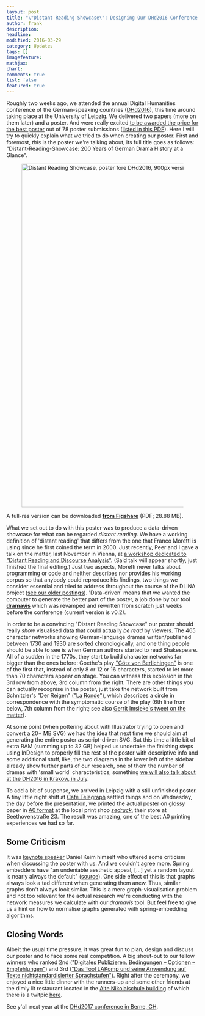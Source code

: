 ```yaml
---
layout: post
title: "\"Distant Reading Showcase\": Designing Our DHd2016 Conference Poster"
author: frank
description: 
headline: 
modified: 2016-03-29
category: Updates
tags: []
imagefeature: 
mathjax: 
chart: 
comments: true
list: false
featured: true
---
```

Roughly two weeks ago, we attended the annual Digital Humanities conference of the German-speaking countries ([DHd2016](http://www.dhd2016.de/)), this time around taking place at the University of Leipzig. We delivered two papers (more on them later) and a poster. And were really excited [to be awarded the price for the best poster](http://www.dig-hum.de/gewinner-des-posterawards-2016) out of 78 poster submissions ([listed in this PDF](http://dhd2016.de/sites/default/files/dhd2016/files/PosterAward_Leipzig_2016.pdf)). Here I will try to quickly explain what we tried to do when creating our poster. First and foremost, *this* is the poster we're talking about, its full title goes as follows: "Distant-Reading-Showcase: 200 Years of German Drama History at a Glance".

<figure>
  <img src="{{ site.url }}/images/distant-reading-showcase-poster-dhd2016-leipzig-900px.jpg" alt="Distant Reading Showcase, poster fore DHd2016, 900px version" style="width:900px; border-width:1px;">
</figure>

A full-res version can be downloaded **[from Figshare](https://dx.doi.org/10.6084/m9.figshare.3101203.v1)** (PDF; 28.88 MB).

What we set out to do with this poster was to produce a data-driven showcase for what can be regarded *distant reading*. We have a working definition of 'distant reading' that differs from the one that Franco Moretti is using since he first coined the term in 2000. Just recently, Peer and I gave a talk on the matter, last November in Vienna, at [a workshop dedicated to "Distant Reading and Discourse Analysis"](http://www.iwk.ac.at/events/distant-reading-und-diskursanalyse). (Said talk will appear shortly, just finished the final editing.) Just two aspects, Moretti never talks about programming or code and neither describes nor provides his working corpus so that anybody could reproduce his findings, two things we consider essential and tried to address throughout the course of the DLINA project ([see our older postings](/recent/)). 'Data-driven' means that we wanted the computer to generate the better part of the poster, a job done by our tool **[dramavis](https://github.com/lehkost/dramavis)** which was revamped and rewritten from scratch just weeks before the conference (current version is v0.2).

In order to be a convincing "Distant Reading Showcase" our poster should really *show* visualised data that could actually *be read* by viewers. The 465 character networks showing German-language dramas written/published between 1730 and 1930 are sorted chronologically, and one thing people should be able to see is when German authors started to read Shakespeare. All of a sudden  in the 1770s, they start to build character networks far bigger than the ones before: Goethe's play ["Götz von Berlichingen"](https://en.wikipedia.org/wiki/G%C3%B6tz_von_Berlichingen_(Goethe)) is one of the first that, instead of only 8 or 12 or 16 characters, started to let more than 70 characters appear on stage. You can witness this explosion in the 3rd row from above, 3rd column from the right. There are other things you can actually recognise in the poster, just take the network built from Schnitzler's "Der Reigen" (["La Ronde"](https://en.wikipedia.org/wiki/La_Ronde_(play))), which describes a circle in correspondence with the symptomatic course of the play (6th line from below, 7th column from the right; see also [Gerrit Imsieke's tweet on the matter](https://twitter.com/gimsieke/status/707855735070322688)).

At some point (when pottering about with Illustrator trying to open and convert a 20+ MB SVG) we had the idea that next time we should aim at generating the entire poster as script-driven SVG. But this time a little bit of extra RAM (summing up to 32 GB) helped us undertake the finishing steps using InDesign to properly fill the rest of the poster with descriptive info and some additional stuff, like, the two diagrams in the lower left of the sidebar already show further parts of our research, one of them the number of dramas with 'small world' characteristics, something [we will also talk about at the DH2016 in Krakow, in July](https://www.conftool.pro/dh2016/index.php?page=browseSessions&form_session=42).

To add a bit of suspense, we arrived in Leipzig with a still unfinished poster. A tiny little night shift at [Café Telegraph](http://www.cafe-telegraph.de/) settled things and on Wednesday, the day before the presentation, we printed the actual poster on glossy paper in [A0 format](https://en.wikipedia.org/wiki/ISO_216#A_series) at the local print shop [*sedruck*](https://www.sedruck-leipzig.de/), their store at Beethovenstraße 23. The result was amazing, one of the best A0 printing experiences we had so far.

## Some Criticism

It was [keynote speaker](http://www.dhd2016.de/Abschluss) Daniel Keim himself who uttered some criticism when discussing the poster with us. And we couldn't agree more. Spring embedders have "an undeniable aesthetic appeal, [...] yet a random layout is nearly always the default" ([source](http://gdea.informatik.uni-koeln.de/1327/)). One side effect of this is that graphs always look a tad different when generating them anew. Thus, similar graphs don't always look similar. This is a mere graph-visualisation problem and not too relevant for the actual research we're conducting with the network measures we calculate with our *dramavis* tool. But feel free to give us a hint on how to normalise graphs generated with spring-embedding algorithms.

## Closing Words

Albeit the usual time pressure, it was great fun to plan, design and discuss our poster and to face some real competition. A big shout-out to our fellow winners who ranked 2nd (["Digitales Publizieren. Bedingungen – Optionen – Empfehlungen"](https://twitter.com/cutuchiqueno/status/707839351720419328)) and 3rd (["Das Tool LAKomp und seine Anwendung auf Texte nichtstandardisierter Sprachstufen"](https://twitter.com/ARockenberger/status/707584563447513088)). Right after the ceremony, we enjoyed a nice little dinner with the runners-up and some other friends at the dimly lit restaurant located in the [Alte Nikolaischule building](https://de.wikipedia.org/wiki/Alte_Nikolaischule_(Leipzig)) of which there is a twitpic [here](https://twitter.com/peertrilcke/status/707997860386750464).

See y'all next year at the [DHd2017 conference in Berne, CH](http://www.dig-hum.de/dhd-2017).
